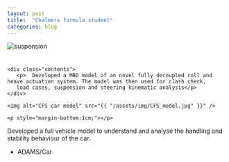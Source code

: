 ```yaml
---
layout: post
title:  "Chalmers formula student"
categories: blog
---
```


<div class="user-projects">
    <img alt="suspension" src="{{ "/home/assets/img/SuspensionModel.jpg" }}" /> 
    <p style="margin-bottom:1cm;"></p>

    <div class="contents">
       <p>  Developed a MBD model of an novel fully decoupled roll and heave actuation system. The model was then used for clash check,
       load cases, suspension and steering kinematic analysis</p>
    </div>

    <img alt="CFS car model" src="{{ "/assets/img/CFS_model.jpg" }}" /> 

    <p style="margin-bottom:1cm;"></p>

  <div class="contents">
    <p>  Developed a full vehicle model to understand and analyse the handling and stability behaviour of the car.</p>
     <ul>
      <li> ADAMS/Car </li>
     </ul>
  </div>
</div>
